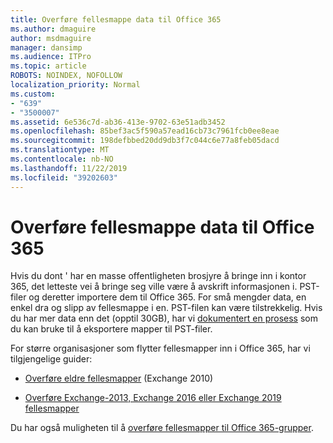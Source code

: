 ```yaml
---
title: Overføre fellesmappe data til Office 365
ms.author: dmaguire
author: msdmaguire
manager: dansimp
ms.audience: ITPro
ms.topic: article
ROBOTS: NOINDEX, NOFOLLOW
localization_priority: Normal
ms.custom:
- "639"
- "3500007"
ms.assetid: 6e536c7d-ab36-413e-9702-63e51adb3452
ms.openlocfilehash: 85bef3ac5f590a57ead16cb73c7961fcb0ee8eae
ms.sourcegitcommit: 198defbbed20dd9db3f7c044c6e77a8feb05dacd
ms.translationtype: MT
ms.contentlocale: nb-NO
ms.lasthandoff: 11/22/2019
ms.locfileid: "39202603"
---
```

# <a name="migrate-public-folder-data-to-office-365"></a>Overføre fellesmappe data til Office 365

Hvis du dont ' har en masse offentligheten brosjyre å bringe inn i kontor 365, det letteste vei å bringe seg ville være å avskrift informasjonen i. PST-filer og deretter importere dem til Office 365. For små mengder data, en enkel dra og slipp av fellesmappe i en. PST-filen kan være tilstrekkelig. Hvis du har mer data enn det (opptil 30GB), har vi [dokumentert en prosess](https://technet.microsoft.com/library/dn874017%28v=exchg.150%29.aspx) som du kan bruke til å eksportere mapper til PST-filer.
  
For større organisasjoner som flytter fellesmapper inn i Office 365, har vi tilgjengelige guider:
  
- [Overføre eldre fellesmapper](https://docs.microsoft.com/exchange/collaboration-exo/public-folders/batch-migration-of-legacy-public-folders) (Exchange 2010)

- [Overføre Exchange-2013, Exchange 2016 eller Exchange 2019 fellesmapper](https://docs.microsoft.com/Exchange/collaboration/public-folders/migrate-to-exchange-online)

Du har også muligheten til å [overføre fellesmapper til Office 365-grupper](https://docs.microsoft.com/Exchange/collaboration/public-folders/migrate-to-office-365-groups).
  